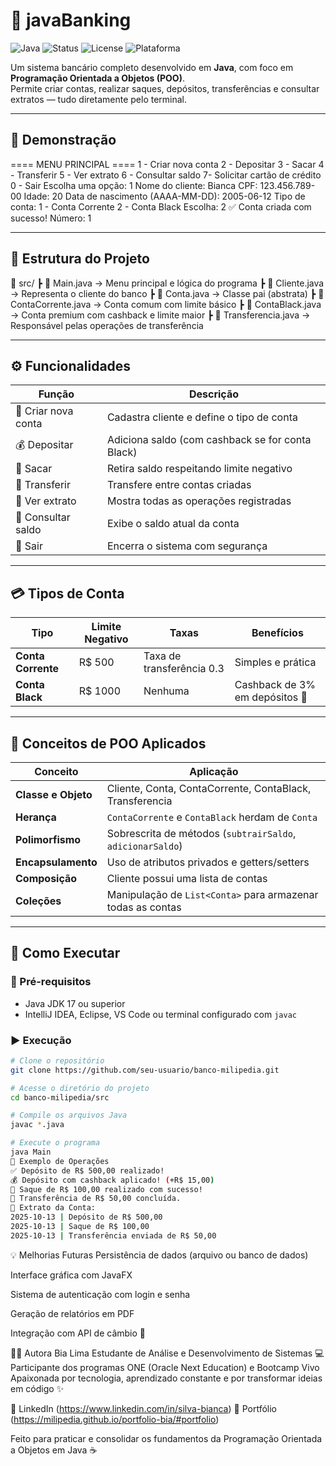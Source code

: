 # 🏦 javaBanking

![Java](https://img.shields.io/badge/Java-17+-orange)
![Status](https://img.shields.io/badge/Status-Em%20Desenvolvimento-yellow)
![License](https://img.shields.io/badge/Licença-MIT-green)
![Plataforma](https://img.shields.io/badge/Plataforma-Terminal-blue)

Um sistema bancário completo desenvolvido em **Java**, com foco em **Programação Orientada a Objetos (POO)**.  
Permite criar contas, realizar saques, depósitos, transferências e consultar extratos — tudo diretamente pelo terminal.  

---

## 🌟 Demonstração

==== MENU PRINCIPAL ====
1 - Criar nova conta
2 - Depositar
3 - Sacar
4 - Transferir
5 - Ver extrato
6 - Consultar saldo
7- Solicitar cartão de crédito
0 - Sair
Escolha uma opção: 1
Nome do cliente: Bianca
CPF: 123.456.789-00
Idade: 20
Data de nascimento (AAAA-MM-DD): 2005-06-12
Tipo de conta:
1 - Conta Corrente
2 - Conta Black
Escolha: 2
✅ Conta criada com sucesso! Número: 1

---

## 🧩 Estrutura do Projeto

📂 src/
┣ 📜 Main.java → Menu principal e lógica do programa
┣ 📜 Cliente.java → Representa o cliente do banco
┣ 📜 Conta.java → Classe pai (abstrata)
┣ 📜 ContaCorrente.java → Conta comum com limite básico
┣ 📜 ContaBlack.java → Conta premium com cashback e limite maior
┣ 📜 Transferencia.java → Responsável pelas operações de transferência

---

## ⚙️ Funcionalidades

| Função | Descrição |
|--------|------------|
| 🧍 Criar nova conta | Cadastra cliente e define o tipo de conta |
| 💰 Depositar | Adiciona saldo (com cashback se for conta Black) |
| 💸 Sacar | Retira saldo respeitando limite negativo |
| 🔄 Transferir | Transfere entre contas criadas |
| 📄 Ver extrato | Mostra todas as operações registradas |
| 🧮 Consultar saldo | Exibe o saldo atual da conta |
| 🚪 Sair | Encerra o sistema com segurança |

---

## 💳 Tipos de Conta

| Tipo | Limite Negativo | Taxas | Benefícios |
|------|------------------|--------|-------------|
| **Conta Corrente** | R$ 500 | Taxa de transferência 0.3 | Simples e prática |
| **Conta Black** | R$ 1000 | Nenhuma | Cashback de 3% em depósitos 💸 |

---

## 🧠 Conceitos de POO Aplicados

| Conceito | Aplicação |
|-----------|------------|
| **Classe e Objeto** | Cliente, Conta, ContaCorrente, ContaBlack, Transferencia |
| **Herança** | `ContaCorrente` e `ContaBlack` herdam de `Conta` |
| **Polimorfismo** | Sobrescrita de métodos (`subtrairSaldo`, `adicionarSaldo`) |
| **Encapsulamento** | Uso de atributos privados e getters/setters |
| **Composição** | Cliente possui uma lista de contas |
| **Coleções** | Manipulação de `List<Conta>` para armazenar todas as contas |

---

## 🚀 Como Executar

### 🔧 Pré-requisitos
- Java JDK 17 ou superior
- IntelliJ IDEA, Eclipse, VS Code ou terminal configurado com `javac`

### ▶️ Execução

```bash
# Clone o repositório
git clone https://github.com/seu-usuario/banco-milipedia.git

# Acesse o diretório do projeto
cd banco-milipedia/src

# Compile os arquivos Java
javac *.java

# Execute o programa
java Main
🧾 Exemplo de Operações
✅ Depósito de R$ 500,00 realizado!
💰 Depósito com cashback aplicado! (+R$ 15,00)
💸 Saque de R$ 100,00 realizado com sucesso!
🔄 Transferência de R$ 50,00 concluída.
📄 Extrato da Conta:
2025-10-13 | Depósito de R$ 500,00
2025-10-13 | Saque de R$ 100,00
2025-10-13 | Transferência enviada de R$ 50,00
```
💡 Melhorias Futuras
 Persistência de dados (arquivo ou banco de dados)

 Interface gráfica com JavaFX

 Sistema de autenticação com login e senha

 Geração de relatórios em PDF

 Integração com API de câmbio 💱

👩‍💻 Autora
Bia Lima
Estudante de Análise e Desenvolvimento de Sistemas 💻
Participante dos programas ONE (Oracle Next Education) e Bootcamp Vivo
Apaixonada por tecnologia, aprendizado constante e por transformar ideias em código ✨

📎 LinkedIn (https://www.linkedin.com/in/silva-bianca)
📂 Portfólio (https://milipedia.github.io/portfolio-bia/#portfolio)

Feito para praticar e consolidar os fundamentos da Programação Orientada a Objetos em Java ☕
